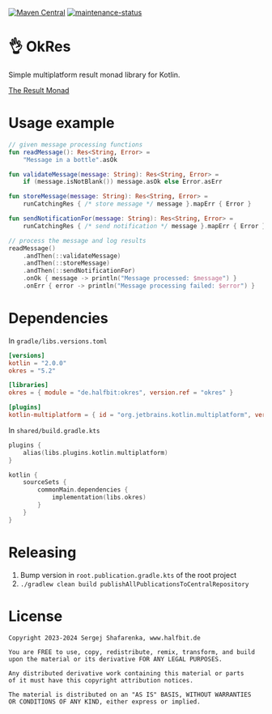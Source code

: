 [![Maven Central](http://img.shields.io/maven-central/v/de.halfbit/okres.svg)](https://central.sonatype.com/artifact/de.halfbit/okres)
[![maintenance-status](https://img.shields.io/badge/maintenance-experimental-blue.svg)](https://gist.github.com/taiki-e/ad73eaea17e2e0372efb76ef6b38f17b)

# 👌 OkRes

Simple multiplatform result monad library for Kotlin.

[The Result Monad](https://adambennett.dev/2020/05/the-result-monad/)

# Usage example

```kotlin
// given message processing functions
fun readMessage(): Res<String, Error> =
    "Message in a bottle".asOk

fun validateMessage(message: String): Res<String, Error> =
    if (message.isNotBlank()) message.asOk else Error.asErr

fun storeMessage(message: String): Res<String, Error> =
    runCatchingRes { /* store message */ message }.mapErr { Error }

fun sendNotificationFor(message: String): Res<String, Error> =
    runCatchingRes { /* send notification */ message }.mapErr { Error }

// process the message and log results
readMessage()
    .andThen(::validateMessage)
    .andThen(::storeMessage)
    .andThen(::sendNotificationFor)
    .onOk { message -> println("Message processed: $message") }
    .onErr { error -> println("Message processing failed: $error") }
```

# Dependencies

In `gradle/libs.versions.toml`

```toml
[versions]
kotlin = "2.0.0"
okres = "5.2"

[libraries]
okres = { module = "de.halfbit:okres", version.ref = "okres" }

[plugins]
kotlin-multiplatform = { id = "org.jetbrains.kotlin.multiplatform", version.ref = "kotlin" }
```

In `shared/build.gradle.kts`

```kotlin
plugins {
    alias(libs.plugins.kotlin.multiplatform)
}

kotlin {
    sourceSets {
        commonMain.dependencies {
            implementation(libs.okres)
        }
    }
}
```

# Releasing

1. Bump version in `root.publication.gradle.kts` of the root project
2. `./gradlew clean build publishAllPublicationsToCentralRepository`

# License

```
Copyright 2023-2024 Sergej Shafarenka, www.halfbit.de

You are FREE to use, copy, redistribute, remix, transform, and build 
upon the material or its derivative FOR ANY LEGAL PURPOSES.

Any distributed derivative work containing this material or parts 
of it must have this copyright attribution notices.

The material is distributed on an "AS IS" BASIS, WITHOUT WARRANTIES 
OR CONDITIONS OF ANY KIND, either express or implied.
```
